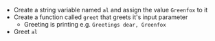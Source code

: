 ﻿- Create a string variable named `al` and assign the value `Greenfox` to it
- Create a function called `greet` that greets it's input parameter
  - Greeting is printing e.g. `Greetings dear, Greenfox`
- Greet `al`
